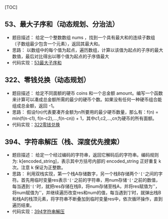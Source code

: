[TOC]

## 53、最大子序和（动态规划、分治法）
- 题目描述：
    给定一个整数数组 nums ，找到一个具有最大和的连续子数组（子数组最少包含一个元素），返回其最大和。
- 思路：
    以数组中的每个值为起点，遍历数组，计算以该值为起点的子序的最大数值，最后对比得出以哪个值为起点的子序值最大
- 代码实现：[53最大子序和](https://github.com/hugechuanqi/Algorithms-and-Data-Structures/blob/master/leetcode/53.%E6%9C%80%E5%A4%A7%E5%AD%90%E5%BA%8F%E5%92%8C%EF%BC%88%E5%8A%A8%E6%80%81%E8%A7%84%E5%88%92%EF%BC%89.py)

## 322、零钱兑换（动态规划）
- 题目描述：
    给定不同面额的硬币 coins 和一个总金额 amount。编写一个函数来计算可以凑成总金额所需的最少的硬币个数。如果没有任何一种硬币组合能组成总金额，返回 -1。
- 思路：
    假设f(n)代表要凑齐金额为n所要用的最少硬币数量，那么有：f(n) = min(f(n-c1), f(n-c2),...,f(n-cn)) + 1，其中c1,c2,...,cn为硬币的所有面额。
- 代码实现：[322零钱兑换](https://github.com/hugechuanqi/Algorithms-and-Data-Structures/blob/master/leetcode/322.%E9%9B%B6%E9%92%B1%E5%85%91%E6%8D%A2%EF%BC%88%E5%8A%A8%E6%80%81%E8%A7%84%E5%88%92%EF%BC%89.py)

## 394、字符串解压（栈、深度优先搜索）
- 题目描述：
    给定一个经过编码的字符串，返回它解码后的字符串。编码规则为: k[encoded_string]，表示其中方括号内部的 encoded_string 正好重复 k 次。注意 k 保证为正整数。
- 思路：
    利用双栈实现，第一个栈A存储数字，另一个栈B存储两个`'['`之间的字符。首先用临时变量res表示`'['`之前的字符串，用num存储`'['`之前的数值，每当遇到`'['`时，就把res存储在栈B，将num存储至栈A，并将res赋值为''，将num赋值为''，并继续遍历改变res和num的值，每当遇到']'时，就弹出栈B和栈A的栈顶元素，将字符串不断叠加到临时变量res中，依次循环操作，直到遍历结束。
- 代码实现：[394字符串解压](https://github.com/hugechuanqi/Algorithms-and-Data-Structures/blob/master/leetcode/394.%E5%AD%97%E7%AC%A6%E4%B8%B2%E8%A7%A3%E5%8E%8B.py)
